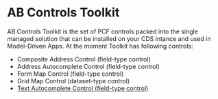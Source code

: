 # AB Controls Toolkit
AB Controls Toolkit is the set of PCF controls packed into the single managed solution that can be installed on your CDS intance and used in Model-Driven Apps.
At the moment Toolkit has following controls:
* Composite Address Control (field-type control)
* Address Autocomplete Control (field-type control)
* Form Map Control (field-type control)
* Grid Map Control (dataset-type control)
* [Text Autocomplete Control (field-type control)](https://github.com/AndrewButenko/ABControlsToolkit/wiki/Text-Autocomplete-Control)
